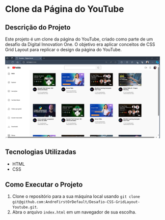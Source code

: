 # Clone da Página do YouTube

## Descrição do Projeto

Este projeto é um clone da página do YouTube, criado como parte de um desafio da Digital Innovation One. O objetivo era aplicar conceitos de CSS Grid Layout para replicar o design da página do YouTube.

![/assets/images/desafiocss03.png](https://github.com/AndreFirstOrDefault/Desafio-CSS-GridLayout-Youtube/blob/main/assets/images/desafiocss03.png)

## Tecnologias Utilizadas

- HTML
- CSS

## Como Executar o Projeto

1. Clone o repositório para a sua máquina local usando `git clone git@github.com:AndreFirstOrDefault/Desafio-CSS-GridLayout-Youtube.git`.
2. Abra o arquivo `index.html` em um navegador de sua escolha.

